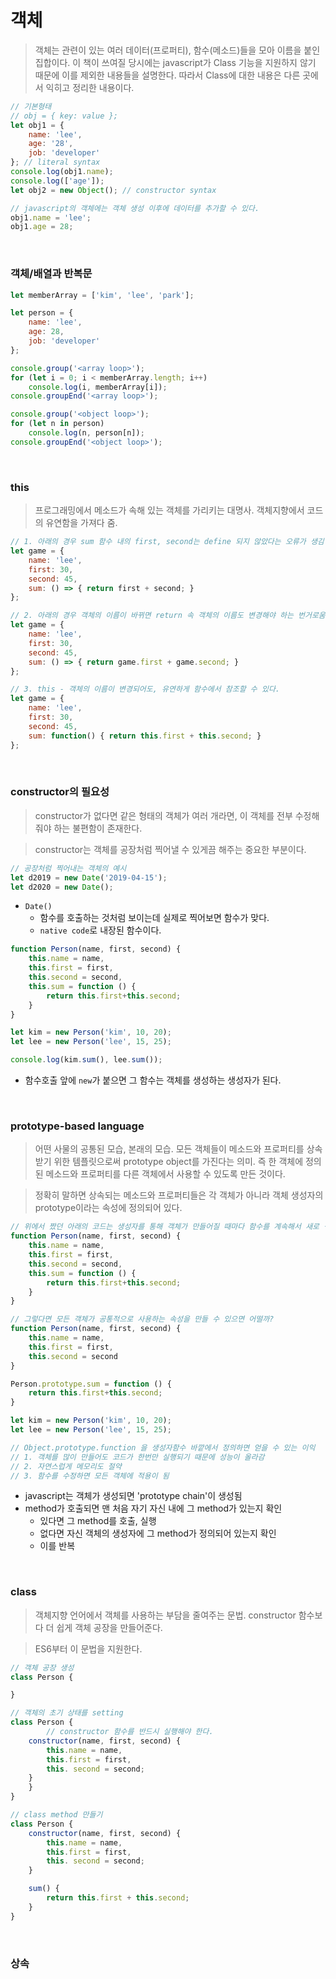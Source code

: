 # 객체
> 객체는 관련이 있는 여러 데이터(프로퍼티), 함수(메소드)들을 모아 이름을 붙인 집합이다. 이 책이 쓰여질 당시에는 javascript가 Class 기능을 지원하지 않기 때문에 이를 제외한 내용들을 설명한다. 따라서 Class에 대한 내용은 다른 곳에서 익히고 정리한 내용이다.

```javascript
// 기본형태
// obj = { key: value };
let obj1 = {
    name: 'lee',
    age: '28',
    job: 'developer'
}; // literal syntax
console.log(obj1.name);
console.log(['age']);
let obj2 = new Object(); // constructor syntax

// javascript의 객체에는 객체 생성 이후에 데이터를 추가할 수 있다.
obj1.name = 'lee';
obj1.age = 28;
```

<br>

### 객체/배열과 반복문
```javascript
let memberArray = ['kim', 'lee', 'park'];

let person = {
    name: 'lee',
    age: 28,
    job: 'developer'
};

console.group('<array loop>');
for (let i = 0; i < memberArray.length; i++)
    console.log(i, memberArray[i]);
console.groupEnd('<array loop>');

console.group('<object loop>');
for (let n in person)
    console.log(n, person[n]);
console.groupEnd('<object loop>');
```

<br>

### this
> 프로그래밍에서 메소드가 속해 있는 객체를 가리키는 대명사. 객체지향에서 코드의 유연함을 가져다 줌.
```javascript
// 1. 아래의 경우 sum 함수 내의 first, second는 define 되지 않았다는 오류가 생김
let game = {
    name: 'lee',
    first: 30,
    second: 45,
    sum: () => { return first + second; }
};

// 2. 아래의 경우 객체의 이름이 바뀌면 return 속 객체의 이름도 변경해야 하는 번거로움이 생김. 유연성이 떨어진다
let game = {
    name: 'lee',
    first: 30,
    second: 45,
    sum: () => { return game.first + game.second; }
};

// 3. this - 객체의 이름이 변경되어도, 유연하게 함수에서 참조할 수 있다.
let game = {
    name: 'lee',
    first: 30,
    second: 45,
    sum: function() { return this.first + this.second; }
};
```

<br>

### constructor의 필요성
> constructor가 없다면 같은 형태의 객체가 여러 개라면, 이 객체를 전부 수정해줘야 하는 불편함이 존재한다.

> constructor는 객체를 공장처럼 찍어낼 수 있게끔 해주는 중요한 부분이다.
```javascript
// 공장처럼 찍어내는 객체의 예시
let d2019 = new Date('2019-04-15');
let d2020 = new Date();
```
* `Date()`
  * 함수를 호출하는 것처럼 보이는데 실제로 찍어보면 함수가 맞다.
  * `native code`로 내장된 함수이다.

```javascript
function Person(name, first, second) {
    this.name = name,
    this.first = first,
    this.second = second,
    this.sum = function () {
        return this.first+this.second;
    }
}

let kim = new Person('kim', 10, 20);
let lee = new Person('lee', 15, 25);

console.log(kim.sum(), lee.sum());
```
* 함수호출 앞에 `new`가 붙으면 그 함수는 객체를 생성하는 생성자가 된다.

<br>

### prototype-based language
> 어떤 사물의 공통된 모습, 본래의 모습. 모든 객체들이 메소드와 프로퍼티를 상속 받기 위한 템플릿으로써 prototype object를 가진다는 의미. 즉 한 객체에 정의된 메소드와 프로퍼티를 다른 객체에서 사용할 수 있도록 만든 것이다.

> 정확히 말하면 상속되는 메소드와 프로퍼티들은 각 객체가 아니라 객체 생성자의 prototype이라는 속성에 정의되어 있다.
```javascript
// 위에서 짰던 아래의 코드는 생성자를 통해 객체가 만들어질 때마다 함수를 계속해서 새로 생성하기 때문에 메모리가 많이 낭비된다. 즉, 생성자 안에서 method를 만드는 것의 단점
function Person(name, first, second) {
    this.name = name,
    this.first = first,
    this.second = second,
    this.sum = function () {
        return this.first+this.second;
    }
}

// 그렇다면 모든 객체가 공통적으로 사용하는 속성을 만들 수 있으면 어떨까?
function Person(name, first, second) {
    this.name = name,
    this.first = first,
    this.second = second
}

Person.prototype.sum = function () {
    return this.first+this.second;
}

let kim = new Person('kim', 10, 20);
let lee = new Person('lee', 15, 25);

// Object.prototype.function 을 생성자함수 바깥에서 정의하면 얻을 수 있는 이익
// 1. 객체를 많이 만들어도 코드가 한번만 실행되기 때문에 성능이 올라감
// 2. 자연스럽게 메모리도 절약
// 3. 함수를 수정하면 모든 객체에 적용이 됨
```
* javascript는 객체가 생성되면 'prototype chain'이 생성됨
* method가 호출되면 맨 처음 자기 자신 내에 그 method가 있는지 확인
  * 있다면 그 method를 호출, 실행
  * 없다면 자신 객체의 생성자에 그 method가 정의되어 있는지 확인
  * 이를 반복

<br>

### class
> 객체지향 언어에서 객체를 사용하는 부담을 줄여주는 문법. constructor 함수보다 더 쉽게 객체 공장을 만들어준다.

> ES6부터 이 문법을 지원한다.
```javascript
// 객체 공장 생성
class Person {

}

// 객체의 초기 상태를 setting
class Person {
        // constructor 함수를 반드시 실행해야 한다.
    constructor(name, first, second) {
        this.name = name,
        this.first = first,
        this. second = second;
    }
    }
}

// class method 만들기
class Person {
    constructor(name, first, second) {
        this.name = name,
        this.first = first,
        this. second = second;
    }

    sum() {
        return this.first + this.second;
    }
}
```

<br>

### 상속
